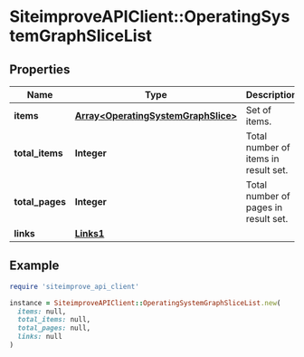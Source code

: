 # SiteimproveAPIClient::OperatingSystemGraphSliceList

## Properties

| Name | Type | Description | Notes |
| ---- | ---- | ----------- | ----- |
| **items** | [**Array&lt;OperatingSystemGraphSlice&gt;**](OperatingSystemGraphSlice.md) | Set of items. |  |
| **total_items** | **Integer** | Total number of items in result set. |  |
| **total_pages** | **Integer** | Total number of pages in result set. |  |
| **links** | [**Links1**](Links1.md) |  | [optional] |

## Example

```ruby
require 'siteimprove_api_client'

instance = SiteimproveAPIClient::OperatingSystemGraphSliceList.new(
  items: null,
  total_items: null,
  total_pages: null,
  links: null
)
```

